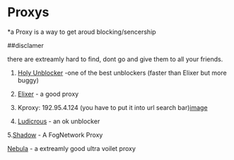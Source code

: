 # Proxys 

*a Proxy is a way to get aroud blocking/sencership

##disclamer

there are extreamly hard to find, dont go and give them to all your friends.

1. [Holy Unblocker](https://responsible-silk-celestite.glitch.me) -one of the best unblockers (faster than Elixer but more buggy)

2. [Elixer](https://jesus.is-a.win/) - a good proxy

3. Kproxy: 192.95.4.124  (you have to put it into url search bar)[image]( https://user-images.githubusercontent.com/125479258/226427199-1279208a-33a2-4721-bbcb-0e0bbaf5fa12.png)

4. [Ludicrous](https://glittery-imaginary-summer.glitch.me/surf) - an ok unblocker

5.[Shadow](https://somber-eggplant-people.glitch.me/) - A FogNetwork Proxy

[Nebula](https://thisismathhomework.onrender.com/) - a extreamly good ultra voilet proxy

